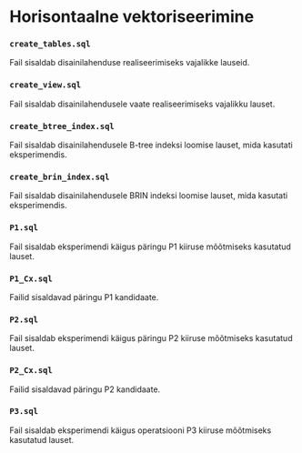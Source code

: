 # Horisontaalne vektoriseerimine

### `create_tables.sql`
Fail sisaldab disainilahenduse realiseerimiseks vajalikke lauseid.

### `create_view.sql`
Fail sisaldab disainilahendusele vaate realiseerimiseks vajalikku lauset.

### `create_btree_index.sql`
Fail sisaldab disainilahendusele B-tree indeksi loomise lauset, mida kasutati eksperimendis.

### `create_brin_index.sql`
Fail sisaldab disainilahendusele BRIN indeksi loomise lauset, mida kasutati eksperimendis.

### `P1.sql`
Fail sisaldab eksperimendi käigus päringu P1 kiiruse mõõtmiseks kasutatud lauset.

### `P1_Cx.sql`
Failid sisaldavad päringu P1 kandidaate.

### `P2.sql`
Fail sisaldab eksperimendi käigus päringu P2 kiiruse mõõtmiseks kasutatud lauset.

### `P2_Cx.sql`
Failid sisaldavad päringu P2 kandidaate.

### `P3.sql`
Fail sisaldab eksperimendi käigus operatsiooni P3 kiiruse mõõtmiseks kasutatud lauset.